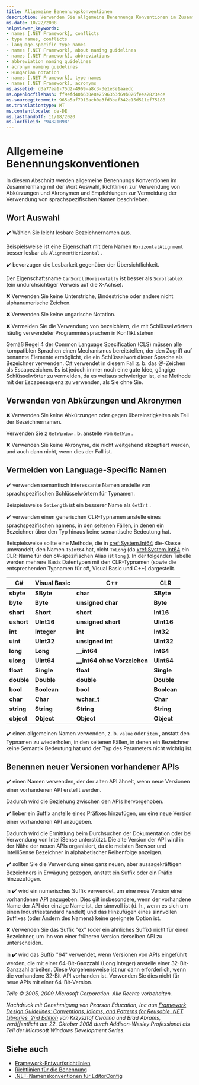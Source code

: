 ```yaml
---
title: Allgemeine Benennungskonventionen
description: Verwenden Sie allgemeine Benennungs Konventionen im Zusammenhang mit der Wort Auswahl, Richtlinien zur Verwendung von Abkürzungen und Akronymen sowie Anleitungen zum Vermeiden von sprachspezifischen Namen.
ms.date: 10/22/2008
helpviewer_keywords:
- names [.NET Framework], conflicts
- type names, conflicts
- language-specific type names
- names [.NET Framework], about naming guidelines
- names [.NET Framework], abbreviations
- abbreviation naming guidelines
- acronym naming guidelines
- Hungarian notation
- names [.NET Framework], type names
- names [.NET Framework], acronyms
ms.assetid: d3a77ea1-75d2-4969-a8c3-3e1e3e1aaedc
ms.openlocfilehash: ff9efd40b630e8e25963b3d69b026feea2823ece
ms.sourcegitcommit: 965a5af7918acb0a3fd3baf342e15d511ef75188
ms.translationtype: MT
ms.contentlocale: de-DE
ms.lasthandoff: 11/18/2020
ms.locfileid: "94821098"
---
```

# <a name="general-naming-conventions"></a>Allgemeine Benennungskonventionen

In diesem Abschnitt werden allgemeine Benennungs Konventionen im Zusammenhang mit der Wort Auswahl, Richtlinien zur Verwendung von Abkürzungen und Akronymen und Empfehlungen zur Vermeidung der Verwendung von sprachspezifischen Namen beschrieben.

## <a name="word-choice"></a>Wort Auswahl
 ✔️ Wählen Sie leicht lesbare Bezeichnernamen aus.

 Beispielsweise ist eine Eigenschaft mit dem Namen `HorizontalAlignment` besser lesbar als `AlignmentHorizontal` .

 ✔️ bevorzugen die Lesbarkeit gegenüber der Übersichtlichkeit.

 Der Eigenschaftsname `CanScrollHorizontally` ist besser als `ScrollableX` (ein undurchsichtiger Verweis auf die X-Achse).

 ❌ Verwenden Sie keine Unterstriche, Bindestriche oder andere nicht alphanumerische Zeichen.

 ❌ Verwenden Sie keine ungarische Notation.

 ❌ Vermeiden Sie die Verwendung von bezeichlern, die mit Schlüsselwörtern häufig verwendeter Programmiersprachen in Konflikt stehen

 Gemäß Regel 4 der Common Language Specification (CLS) müssen alle kompatiblen Sprachen einen Mechanismus bereitstellen, der den Zugriff auf benannte Elemente ermöglicht, die ein Schlüsselwort dieser Sprache als Bezeichner verwenden. C# verwendet in diesem Fall z. b. das @-Zeichen als Escapezeichen. Es ist jedoch immer noch eine gute Idee, gängige Schlüsselwörter zu vermeiden, da es weitaus schwieriger ist, eine Methode mit der Escapesequenz zu verwenden, als Sie ohne Sie.

## <a name="using-abbreviations-and-acronyms"></a>Verwenden von Abkürzungen und Akronymen
 ❌ Verwenden Sie keine Abkürzungen oder gegen übereinstigkeiten als Teil der Bezeichnernamen.

 Verwenden Sie z `GetWindow` . b. anstelle von `GetWin` .

 ❌ Verwenden Sie keine Akronyme, die nicht weitgehend akzeptiert werden, und auch dann nicht, wenn dies der Fall ist.

## <a name="avoiding-language-specific-names"></a>Vermeiden von Language-Specific Namen
 ✔️ verwenden semantisch interessante Namen anstelle von sprachspezifischen Schlüsselwörtern für Typnamen.

 Beispielsweise `GetLength` ist ein besserer Name als `GetInt` .

 ✔️ verwenden einen generischen CLR-Typnamen anstelle eines sprachspezifischen namens, in den seltenen Fällen, in denen ein Bezeichner über den Typ hinaus keine semantische Bedeutung hat.

 Beispielsweise sollte eine Methode, die in <xref:System.Int64> die-Klasse umwandelt, den Namen `ToInt64` hat, nicht `ToLong` (da <xref:System.Int64> ein CLR-Name für den c#-spezifischen Alias ist `long` ). In der folgenden Tabelle werden mehrere Basis Datentypen mit den CLR-Typnamen (sowie die entsprechenden Typnamen für c#, Visual Basic und C++) dargestellt.

|C#|Visual Basic|C++|CLR|
|---------|------------------|-----------|---------|
|**sbyte**|**SByte**|**char**|**SByte**|
|**byte**|**Byte**|**unsigned char**|**Byte**|
|**short**|**Short**|**short**|**Int16**|
|**ushort**|**UInt16**|**unsigned short**|**UInt16**|
|**int**|**Integer**|**int**|**Int32**|
|**uint**|**UInt32**|**unsigned int**|**UInt32**|
|**long**|**Long**|**__int64**|**Int64**|
|**ulong**|**UInt64**|**__int64 ohne Vorzeichen**|**UInt64**|
|**float**|**Single**|**float**|**Single**|
|**double**|**Double**|**double**|**Double**|
|**bool**|**Boolean**|**bool**|**Boolean**|
|**char**|**Char**|**wchar_t**|**Char**|
|**string**|**String**|**String**|**String**|
|**object**|**Object**|**Object**|**Object**|

 ✔️ einen allgemeinen Namen verwenden, z. b. `value` oder `item` , anstatt den Typnamen zu wiederholen, in den seltenen Fällen, in denen ein Bezeichner keine Semantik Bedeutung hat und der Typ des Parameters nicht wichtig ist.

## <a name="naming-new-versions-of-existing-apis"></a>Benennen neuer Versionen vorhandener APIs
 ✔️ einen Namen verwenden, der der alten API ähnelt, wenn neue Versionen einer vorhandenen API erstellt werden.

 Dadurch wird die Beziehung zwischen den APIs hervorgehoben.

 ✔️ lieber ein Suffix anstelle eines Präfixes hinzufügen, um eine neue Version einer vorhandenen API anzugeben.

 Dadurch wird die Ermittlung beim Durchsuchen der Dokumentation oder bei Verwendung von IntelliSense unterstützt. Die alte Version der API wird in der Nähe der neuen APIs organisiert, da die meisten Browser und IntelliSense Bezeichner in alphabetischer Reihenfolge anzeigen.

 ✔️ sollten Sie die Verwendung eines ganz neuen, aber aussagekräftigen Bezeichners in Erwägung gezogen, anstatt ein Suffix oder ein Präfix hinzuzufügen.

 in ✔️ wird ein numerisches Suffix verwendet, um eine neue Version einer vorhandenen API anzugeben. Dies gilt insbesondere, wenn der vorhandene Name der API der einzige Name ist, der sinnvoll ist (d. h., wenn es sich um einen Industriestandard handelt) und das Hinzufügen eines sinnvollen Suffixes (oder Ändern des Namens) keine geeignete Option ist.

 ❌ Verwenden Sie das Suffix "ex" (oder ein ähnliches Suffix) nicht für einen Bezeichner, um ihn von einer früheren Version derselben API zu unterscheiden.

 in ✔️ wird das Suffix "64" verwendet, wenn Versionen von APIs eingeführt werden, die mit einer 64-Bit-Ganzzahl (Long Integer) anstelle einer 32-Bit-Ganzzahl arbeiten. Diese Vorgehensweise ist nur dann erforderlich, wenn die vorhandene 32-Bit-API vorhanden ist. Verwenden Sie dies nicht für neue APIs mit einer 64-Bit-Version.

 *Teile &copy; 2005, 2009 Microsoft Corporation. Alle Rechte vorbehalten.*

 *Nachdruck mit Genehmigung von Pearson Education, Inc aus [Framework Design Guidelines: Conventions, Idioms, and Patterns for Reusable .NET Libraries, 2nd Edition](https://www.informit.com/store/framework-design-guidelines-conventions-idioms-and-9780321545619) von Krzysztof Cwalina und Brad Abrams, veröffentlicht am 22. Oktober 2008 durch Addison-Wesley Professional als Teil der Microsoft Windows Development Series.*

## <a name="see-also"></a>Siehe auch

- [Framework-Entwurfsrichtlinien](index.md)
- [Richtlinien für die Benennung](naming-guidelines.md)
- [.NET-Namenskonventionen für EditorConfig](/visualstudio/ide/editorconfig-naming-conventions)
